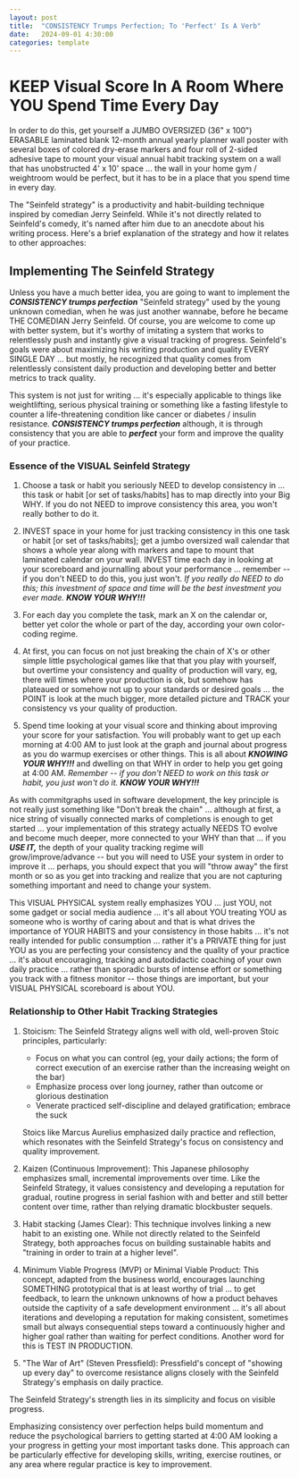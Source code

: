 ```yaml
---
layout: post
title:  "CONSISTENCY Trumps Perfection; To 'Perfect' Is A Verb"
date:   2024-09-01 4:30:00
categories: template
---
```



# KEEP Visual Score In A Room Where YOU Spend Time Every Day


In order to do this, get yourself a JUMBO OVERSIZED (36" x 100") ERASABLE laminated blank 12-month annual yearly planner wall poster with several boxes of colored dry-erase markers and four roll of 2-sided adhesive tape to mount your visual annual habit tracking system on a wall that has unobstructed 4' x 10' space ... the wall in your home gym / weightroom would be perfect, but it has to be in a place that you spend time in every day.

 The "Seinfeld strategy" is a productivity and habit-building technique inspired by comedian Jerry Seinfeld. While it's not directly related to Seinfeld's comedy, it's named after him due to an anecdote about his writing process. Here's a brief explanation of the strategy and how it relates to other approaches:

## Implementing The Seinfeld Strategy

Unless you have a much better idea, you are going to want to implement the ***CONSISTENCY trumps perfection*** "Seinfeld strategy" used by the young unknown comedian, when he was just another wannabe, before he became THE COMEDIAN Jerry Seinfeld. Of course, you are welcome to come up with better system, but it's worthy of imitating a system that works to relentlessly push and instantly give a visual tracking of progress.  Seinfeld's goals were about maximizing his writing production and quality EVERY SINGLE DAY ... but mostly, he recognized that quality comes from relentlessly consistent daily production and developing better and better metrics to track quality.

This system is not just for writing ... it's especially applicable to things like weightlifting, serious physical training or something like a fasting lifestyle to counter a life-threatening condition like cancer or diabetes / insulin resistance. ***CONSISTENCY trumps perfection*** although, it is through consistency that you are able to ***perfect*** your form and improve the quality of your practice.

### Essence of the VISUAL Seinfeld Strategy

1. Choose a task or habit you seriously NEED to develop consistency in ... this task or habit [or set of tasks/habits] has to map directly into your Big WHY. If you do not NEED to improve consistency this area, you won't really bother to do it.

2. INVEST space in your home for just tracking consistency in this one task or habit [or set of tasks/habits]; get a jumbo oversized wall calendar that shows a whole year along with markers and tape to mount that laminated calendar on your wall.  INVEST time each day in looking at your scoreboard and journalling about your performance ... remember -- if you don't NEED to do this, you just won't. *If you really do NEED to do this; this investment of space and time will be the best investment you ever made.* ***KNOW YOUR WHY!!!***

3. For each day you complete the task, mark an X on the calendar or, better yet color the whole or part of the day, according your own color-coding regime.

4. At first, you can focus on not just breaking the chain of X's or other simple little psychological games like that that you play with yourself, but overtime your consistency and quality of production will vary, eg, there will times where your production is ok, but somehow has plateaued or somehow not up to your standards or desired goals ... the POINT is look at the much bigger, more detailed picture and TRACK your consistency vs your quality of production.

5. Spend time looking at your visual score and thinking about improving your score for your satisfaction. You will probably want to get up each morning at 4:00 AM to just look at the graph and journal about progress as you do warmup exercises or other things.  This is all about ***KNOWING YOUR WHY!!!*** and dwelling on that WHY in order to help you get going at 4:00 AM. *Remember -- if you don't NEED to work on this task or habit, you just won't do it.* ***KNOW YOUR WHY!!!***


As with commitgraphs used in software development, the key principle is not really just something like "Don't break the chain" ... although at first, a nice string of visually connected marks of completions is enough to get started ... your implementation of this strategy actually NEEDS TO evolve and become much deeper, more connected to your WHY than that ... if you ***USE IT,***  the depth of your quality tracking regime will grow/improve/advance -- but you will need to USE your system in order to improve it ... perhaps, you should expect that you will "throw away" the first month or so as you get into tracking and realize that you are not capturing something important and need to change your system.

This VISUAL PHYSICAL system really emphasizes YOU ... just YOU, not some gadget or social media audience ... it's all about YOU treating YOU as someone who is worthy of caring about and that is what drives the importance of YOUR HABITS and your consistency in those habits ... it's not really intended for public consumption ... rather it's a PRIVATE thing for just YOU as you are perfecting your consistency and the quality of your practice ... it's about encouraging, tracking and autodidactic coaching of your own daily practice ... rather than sporadic bursts of intense effort or something you track with a fitness monitor -- those things are important, but your VISUAL PHYSICAL scoreboard is about YOU.

### Relationship to Other Habit Tracking Strategies

1. Stoicism:
   The Seinfeld Strategy aligns well with old, well-proven Stoic principles, particularly:
   - Focus on what you can control (eg, your daily actions; the form of correct execution of an exercise rather than the increasing weight on the bar)
   - Emphasize process over long journey, rather than outcome or glorious destination
   - Venerate practiced self-discipline and delayed gratification; embrace the suck

   Stoics like Marcus Aurelius emphasized daily practice and reflection, which resonates with the Seinfeld Strategy's focus on consistency and quality improvement.

2. Kaizen (Continuous Improvement):
   This Japanese philosophy emphasizes small, incremental improvements over time. Like the Seinfeld Strategy, it values consistency and developing a reputation for gradual, routine progress in serial fashion with and better and still better content over time, rather than relying dramatic blockbuster sequels.

3. Habit stacking (James Clear):
   This technique involves linking a new habit to an existing one. While not directly related to the Seinfeld Strategy, both approaches focus on building sustainable habits and "training in order to train at a higher level".

4. Minimum Viable Progress (MVP) or Minimal Viable Product:
   This concept, adapted from the business world, encourages launching SOMETHING prototypical that is at least worthy of trial ... to get feedback, to learn the unknown unknowns of how a product behaves outside the captivity of a safe development environment ... it's all about iterations and developing a reputation for making consistent, sometimes small but always consequential steps toward a continuously higher and higher goal rather than waiting for perfect conditions. Another word for this is TEST IN PRODUCTION.

5. "The War of Art" (Steven Pressfield):
   Pressfield's concept of "showing up every day" to overcome resistance aligns closely with the Seinfeld Strategy's emphasis on daily practice.

The Seinfeld Strategy's strength lies in its simplicity and focus on visible progress. 

Emphasizing consistency over perfection helps build momentum and reduce the psychological barriers to getting started at 4:00 AM looking a your progress in getting your most important tasks done. This approach can be particularly effective for developing skills, writing, exercise routines, or any area where regular practice is key to improvement.
